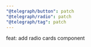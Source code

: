 ```yaml
---
"@telegraph/button": patch
"@telegraph/radio": patch
"@telegraph/tag": patch
---
```


feat: add radio cards component
